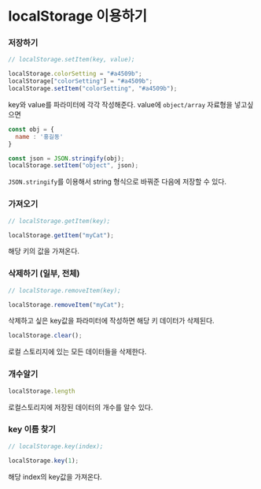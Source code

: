 # localStorage 이용하기

### 저장하기
```javascript
// localStorage.setItem(key, value);

localStorage.colorSetting = "#a4509b";
localStorage["colorSetting"] = "#a4509b";
localStorage.setItem("colorSetting", "#a4509b");
```
key와 value를 파라미터에 각각 작성해준다.
value에 `object/array` 자료형을 넣고싶으면
```javascript
const obj = {
  name : '홍길동'
}

const json = JSON.stringify(obj);
localStorage.setItem("object", json);
```
`JSON.stringify`를 이용해서 string 형식으로 바꿔준 다음에 저장할 수 있다.

### 가져오기
```javascript
// localStorage.getItem(key);

localStorage.getItem("myCat");
```
해당 키의 값을 가져온다.

### 삭제하기 (일부, 전체)
```javascript
// localStorage.removeItem(key);

localStorage.removeItem("myCat");
```
삭제하고 싶은 key값을 파라미터에 작성하면 해당 키 데이터가 삭제된다.

```javascript
localStorage.clear();
```
로컬 스토리지에 있는 모든 데이터들을 삭제한다.

### 개수알기
```javascript
localStorage.length
```
로컬스토리지에 저장된 데이터의 개수를 알수 있다.

### key 이름 찾기
```javascript
// localStorage.key(index);

localStorage.key(1);
```
해당 index의 key값을 가져온다.

